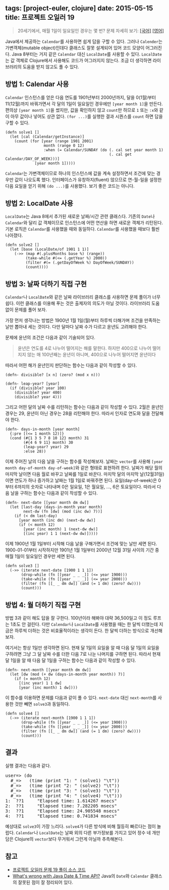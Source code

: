tags: [project-euler, clojure]
date: 2015-05-15
title: 프로젝트 오일러 19
---
> 20세기에서, 매월 1일이 일요일인 경우는 몇 번?
> 문제 자세히 보기: [[국어]](http://euler.synap.co.kr/prob_detail.php?id=19) [[영어]](https://projecteuler.net/problem=19)

Java에서 제공하는 `Calendar`를 사용하면 쉽게 답을 구할 수 있다. 그러나 `Calender`는 가변객체(mutable object)인데다 클래스도 잘못 설계되어 있어 코드 모양이 어그러진다. Java 8부터는 거지 같은 `Calendar` 대신 `LocalDate`를 사용할 수 있다. `LocalDate`는 값 객체로 Clojure에서 사용해도 코드가 어그러지지 않는다. 조금 더 생각하면 라이브러리의 도움을 받지 않고도 풀 수 있다.<!--more-->

## 방법 1: Calendar 사용
`Calendar` 인스턴스를 얻은 다음 연도를 1901년부터 2000년까지, 달을 0(1월)부터 11(12월)까지 바꿔가면서 각 달의 1일이 일요일인 경우에만 `[year month 1]`을 만든다. 편의상 `[year month 1]`을 썼지만, 값을 확인하지 않고 `count`만 하므로 `1` 또는 `:x`와 같이 아무 값이나 넣어도 상관 없다. `(for ...)`를 실행한 결과 시퀀스를 `count` 하면 답을 구할 수 있다.

```
(defn solve1 []
  (let [cal (Calendar/getInstance)]
    (count (for [year (range 1901 2001)
                 month (range 0 12)
                 :when (= Calendar/SUNDAY (do (. cal set year month 1)
                                              (. cal get Calendar/DAY_OF_WEEK)))]
             [year month 1]))))
```

`Calendar`는 가변객체이므로 하나의 인스턴스에 값을 계속 설정하면서 조건에 맞는 경우만 값이 나오도록 했다. 인터페이스가 유창하지(fluent) 않으므로 연-월-일을 설정한 다음 요일을 얻기 위해 `(do ...)`를 사용했다. 보기 좋은 코드는 아니다.

## 방법 2: LocalDate 사용
`LocalDate`는 Java 8에서 추가된 새로운 날짜/시간 관련 클래스다. 기존의 `Date`나 `Calendar`와 달리 값 객체이므로 인스턴스에 어떤 연산을 하면 새로운 객체가 리턴된다. 기본 로직은 `Calendar`를 사용했을 때와 동일하다. `Calendar`를 사용했을 때보다 훨씬 나아졌다.

```
(defn solve2 []
  (let [base (LocalDate/of 1901 1 1)]
    (->> (map #(.plusMonths base %) (range))
         (take-while #(<= (.getYear %) 2000))
         (filter #(= (.getDayOfWeek %) DayOfWeek/SUNDAY))
         (count))))
```

## 방법 3: 날짜 더하기 직접 구현
`Calendar`나 `LocalDate`와 같은 날짜 라이브러리 클래스를 사용하면 문제 풀이가 너무 쉽다. 이런 클래스를 이용해 푸는 것은 출제자의 의도가 아닐 것이다. 라이브러리 도움 없이 문제를 풀어 보자.

가장 먼저 생각나는 방법은 1900년 1월 1일(월)부터 하루씩 더해가며 조건을 만족하는 날만 뽑아내 세는 것이다. 다만 달마다 날짜 수가 다르고 윤년도 고려해야 한다.

문제에 윤년의 조건은 다음과 같이 기술되어 있다.

> 윤년은 연도를 4로 나누어 떨어지는 해를 말한다. 하지만 400으로 나누어 떨어지지 않는 매 100년째는 윤년이 아니며, 400으로 나누어 떨어지면 윤년이다

따라서 어떤 해가 윤년인지 판단하는 함수는 다음과 같이 작성할 수 있다.

```
(defn- divisible? [x n] (zero? (mod x n)))

(defn- leap-year? [year]
  (if (divisible? year 100)
    (divisible? year 400)
    (divisible? year 4)))
```

그리고 어떤 달의 날짜 수를 리턴하는 함수는 다음과 같이 작성할 수 있다. 2월은 윤년인 경우는 29, 윤년이 아닌 경우는 28을 리턴해야 한다. 따라서 인자로 연도와 달을 전달해야 한다.

```
(defn- days-in-month [year month]
  {:pre [(<= 1 month 12)]}
  (cond (#{1 3 5 7 8 10 12} month) 31
        (#{4 6 9 11} month) 30
        (leap-year? year) 29
        :else 28))
```

이제 주어진 날의 다음 날을 구하는 함수를 작성해보자. 날짜는 `vector`를 사용해 `[year month day-of-month day-of-week]`와 같은 형태로 표현하려 한다. 날짜가 해당 월의 마지막 날이면 다음 월로 바꾸고 날짜를 1일로 바꾼다. 마지막 달의 마지막 날(12월31일)이면 연도가 하나 증가하고 날짜는 1월 1일로 바꿔주면 된다. 요일(day-of-week)은 0부터 6까지의 숫자로 나타내며 0은 일요일, 1은 월요일, ..., 6은 토요일이다. 따라서 다음 날을 구하는 함수는 다음과 같이 작성할 수 있다.

```
(defn- next-date [[year month dm dw]]
  (let [last-day (days-in-month year month)
        next-dw (fn [dw] (mod (inc dw) 7))]
    (if (< dm last-day)
      [year month (inc dm) (next-dw dw)]
      (if (< month 12)
        [year (inc month) 1 (next-dw dw)]
        [(inc year) 1 1 (next-dw dw)]))))
```

이제 1900년 1월 1일부터 시작해 다음 날을 구해가면서 조건에 맞는 날만 세면 된다. 1900-01-01부터 시작하지만 1901년 1월 1일부터 2000년 12월 31일 사이의 기간 중 매월 1일이 일요일인 경우만 세면 된다.

```
(defn solve3 []
  (->> (iterate next-date [1900 1 1 1])
       (drop-while (fn [[year _ _ _]] (<= year 1900)))
       (take-while (fn [[year _ _ _]] (<= year 2000)))
       (filter (fn [[_ _ dm dw]] (and (= 1 dm) (zero? dw))))
       (count)))
```

## 방법 4: 월 더하기 직접 구현
방법 3과 같이 해도 답을 잘 구한다. 100년이라 해봐야 대략 36,500일고 이 정도 루프는 1초도 안 걸린다. 다만 `Calendar`나 `LocalDate`를 사용했을 때는 한 달씩 더했는데 지금은 하루씩 더하는 것은 비효율적이라는 생각이 든다. 한 달씩 더하는 방식으로 개선해보자.

여기서는 항상 1일만 생각하면 된다. 현재 달 1일의 요일을 알 때 다음 달 1일의 요일을 구하려면 그냥 그 달 날짜 수를 더한 다음 7로 나눈 나머지를 구하면 된다. 따라서 현재 달 1일을 알 때 다음 달 1일을 구하는 함수는 다음과 같이 작성할 수 있다.

```
(defn- next-month [[year month dm dw]]
  (let [dw (mod (+ dw (days-in-month year month)) 7)]
    (if (= month 12)
      [(inc year) 1 1 dw]
      [year (inc month) 1 dw])))
```

이 함수를 이용하면 문제를 다음과 같이 풀 수 있다. `next-date` 대신 `next-month`를 사용한 것만 빼면 `solve3`과 동일하다.

```
(defn solve4 []
  (->> (iterate next-month [1900 1 1 1])
       (drop-while (fn [[year _ _ _]] (<= year 1900)))
       (take-while (fn [[year _ _ _]] (<= year 2000)))
       (filter (fn [[_ _ dm dw]] (and (= 1 dm) (zero? dw))))
       (count)))
```

## 결과
실행 결과는 다음과 같다.

<pre class="console">
user=> (do
  #_=>   (time (print "1: " (solve1) "\t"))
  #_=>   (time (print "2: " (solve2) "\t"))
  #_=>   (time (print "3: " (solve3) "\t"))
  #_=>   (time (print "4: " (solve4) "\t")))
1:  ??1     "Elapsed time: 1.614267 msecs"
2:  ??1     "Elapsed time: 7.282205 msecs"
3:  ??1     "Elapsed time: 24.905548 msecs"
4:  ??1     "Elapsed time: 0.741834 msecs"
</pre>

예상대로 `solve3`이 가장 느리다. `solve4`가 다른 방식에 비해 월등히 빠르다는 점이 놀랍다. `Calendar`나 `LocalDate`는 날짜 외의 다른 부가정보를 가지고 있어 정수 네 개만 담은 Clojure의 `vector`보다 무거워서 그런게 아닐까 추측해본다.

## 참고
* [프로젝트 오일러 문제 19 풀이 소스 코드](https://github.com/ntalbs/euler/blob/master/src/p019.clj)
* [What's wrong with Java Date & Time API?](http://stackoverflow.com/questions/1969442/whats-wrong-with-java-date-time-api) Java의 `Date`와 `Calendar` 클래스의 잘못된 점이 잘 정리되어 있다.

